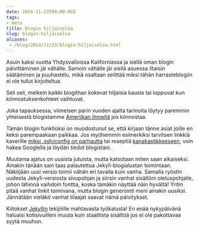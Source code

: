 ```yaml
---
date: 2014-11-23T00:00:00Z
tags:
- meta
title: Blogin hiljaiseloa
slug: blogin-hiljaiseloa
aliases:
 - /blog/2014/11/23/blogin-hiljaiseloa.html
---
```


Asuin kaksi vuotta Yhdysvalloissa Kaliforniassa ja siellä oman
blogin päivittäminen jäi vähälle. Samoin vähälle jäi siellä
asuessa iltaisin säätäminen ja puuhastelu, mikä osaltaan selittää
miksi tähän harrasteblogiin ei ole tullut kirjoiteltua.

Seli seli, melkein kaikki blogithan kokevat hiljaisia kausia tai
loppuvat kun kiinnostuksenkohteet vaihtuvat.

<!--more-->

Joka tapauksessa, viimeisen parin vuoden ajalta tarinoita löytyy
paremmin yhteisestä blogistamme [Ameriikan ihmeitä][helkajajoonas]
jos kiinnostaa.

Tämän blogin funktioksi on muodostunut se, että kirjaan tänne asiat
joille en keksi parempaakaan paikkaa. Jos myöhemmin esimerkiksi tarvitsen
linkkiä kaverille [miksi .ssh/config on parhautta][ssh] tai reseptiä
[kanakastikkeeseen][resepti], voin hakea Googlella ja löydän tiedot
blogistani.

Muutama ajatus on uusista jutuista, mutta katsotaan miten saan aikaiseksi.
Ainakin tänään sain taas palautettua Jekyll-blogialustan toimintaan.
Näköjään uusi versio toimii vähän eri tavalla kuin vanha. Samalla
ryöstin uudesta Jekyll-versiosta sivupohjan ja siirsin vanhat sisältöni
oletuspohjalle, johon lähinnä vaihdoin fonttia, koska tämäkin näyttää
näin hyvältä! Yritin pitää vanhat linkit toimivana, mutta blogin generointi
meni ainakin uusiksi. Jännätään vieläkö vanhat tilaajat saavat nämä päivitykset.

Kiitokset [Jekyllin][jekyll] tekijöille mahtavasta työkalusta! En enää
nykypäivänä haluaisi kotisivuilleni muuta kuin staattista sisältöä jos
ei ole pakottavaa syytä muuhun.

[helkajajoonas]: http://helkajajoonas.yx.fi/ "Ameriikan Ihmeitä - Helka ja Joonas blogaavat millaista on asua Yhdysvalloissa suomalaisena"
[ssh]: https://joneskoo.kapsi.fi/blog/2010/05/12/ssh.html "Hyödyllisiä vinkkejä, osa ssh"
[resepti]: https://joneskoo.kapsi.fi/blog/2011/02/17/kanan-sisafiletta-kermassa.html "Kanan sisäfilettä pippurikermakastikkeessa"
[jekyll]: http://jekyllrb.com/ "Jekyll: Transform your plain text into static websites and blogs."
